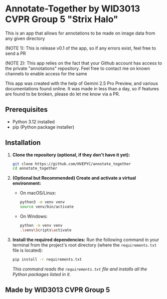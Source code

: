 # Annotate-Together by WID3013 CVPR Group 5 "Strix Halo"

This is an app that allows for annotations to be made on image data from any given directory

(NOTE 1): This is release v0.1 of the app, so if any errors exist, feel free to send a PR

(NOTE 2): This app relies on the fact that your Github account has access to the private "annotations" repository. Feel free to contact me on known channels to enable access for the same

This app was created with the help of Gemini 2.5 Pro Preview, and various documentations found online. It was made in less than a day, so if features are found to be broken, please do let me know via a PR.

## Prerequisites

*   Python 3.12 installed
*   pip (Python package installer)

## Installation

1.  **Clone the repository (optional, if they don't have it yet):**
    ```bash
    git clone https://github.com/HVEPYC/annotate_together
    cd annotate_together
    ```

2.  **(Optional but Recommended) Create and activate a virtual environment:**
    *   On macOS/Linux:
        ```bash
        python3 -m venv venv
        source venv/bin/activate
        ```
    *   On Windows:
        ```bash
        python -m venv venv
        .\venv\Scripts\activate
        ```

3.  **Install the required dependencies:**
    Run the following command in your terminal from the project's root directory (where the `requirements.txt` file is located):

    ```bash
    pip install -r requirements.txt
    ```
    *This command reads the `requirements.txt` file and installs all the Python packages listed in it.*

## Made by WID3013 CVPR Group 5